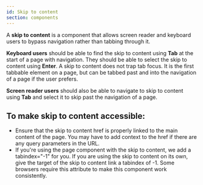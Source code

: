 ```yaml
---
id: Skip to content
section: components
---
```


A **skip to content** is a component that allows screen reader and keyboard users to bypass navigation rather than tabbing through it.

**Keyboard users** should be able to find the skip to content using **Tab** at the start of a page with navigation. They should be able to select the skip to content using **Enter**. A skip to content does not trap tab focus. It is the first tabbable element on a page, but can be tabbed past and into the navigation of a page if the user prefers.

**Screen reader users** should also be able to navigate to skip to content using **Tab** and select it to skip past the navigation of a page.

## To make skip to content accessible:
- Ensure that the skip to content href is properly linked to the main content of the page. You may have to add context to the href if there are any query parameters in the URL.
- If you're using the page component with the skip to content, we add a tabindex="-1" for you. If you are using the skip to content on its own, give the target of the skip to content link a tabindex of -1. Some browsers require this attribute to make this component work consistently.
